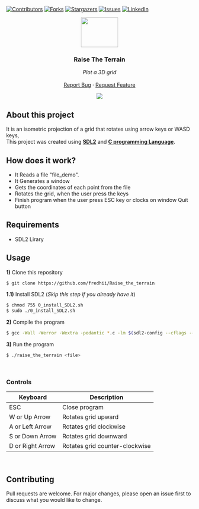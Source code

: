 [![Contributors][contributors-shield]][contributors-url]
[![Forks][forks-shield]][forks-url]
[![Stargazers][stars-shield]][stars-url]
[![Issues][issues-shield]][issues-url]
[![LinkedIn][linkedin-shield]][linkedin-url]


<p align="center">
  <img src="https://i.imgur.com/hnwTrBB.png" width="100" height="80">
  <h3 align="center">Raise The Terrain</h3>

  <p align="center">
        <em>Plot a 3D grid</em>
    <br /><br />
    <a href="https://github.com/fredhii/Python_Projects/issues">Report Bug</a>
    ·
    <a href="https://github.com/fredhii/Python_Projects/issues">Request Feature</a>
  </p>
</p>

<p align="center">
   <img src="https://github.com/fredhii/Raise_the_terrain/blob/master/readme_image.gif">
</p>


## About this project
It is an isometric projection of a grid that rotates using arrow keys or WASD keys,  
This project was created using [**SDL2**](https://en.wikipedia.org/wiki/Simple_DirectMedia_Layer) and [**C programming Language**](https://en.wikipedia.org/wiki/C_(programming_language)).

## How does it work?
- It Reads a file "file_demo".
- It Generates a window
- Gets the coordinates of each point from the file
- Rotates the grid, when the user press the keys
- Finish program when the user press ESC key or clocks on window Quit button

## Requirements
- SDL2 Lirary

## Usage
**1)**  Clone this repository
```sh
$ git clone https://github.com/fredhii/Raise_the_terrain
```
**1.1)**  Install SDL2 (*Skip this step if you already have it*)
```sh
$ chmod 755 0_install_SDL2.sh
$ sudo ./0_install_SDL2.sh
```
**2)** Compile the program
```sh
$ gcc -Wall -Werror -Wextra -pedantic *.c -lm $(sdl2-config --cflags --libs) -o raise_the_terrain
```
**3)** Run the program
```sh
$ ./raise_the_terrain <file>
```

</br>

### Controls
| Keyboard	| Description |
| --------------------- | ----------- |
| ESC | Close program |
| W or Up Arrow | Rotates grid upward |
| A or Left Arrow | Rotates grid clockwise |
| S or Down Arrow| Rotates grid downward |
| D or Right Arrow| Rotates grid counter-clockwise |

</br>

## Contributing
Pull requests are welcome. For major changes, please open an issue first to discuss what you would like to change.



[contributors-shield]: https://img.shields.io/github/contributors/fredhii/Raise_the_terrain?style=flat-square
[contributors-url]: https://github.com/fredhii/Raise_the_terrain/graphs/contributors
[forks-shield]: https://img.shields.io/github/forks/fredhii/Raise_the_terrain.svg?style=flat-square
[forks-url]: https://github.com/fredhii/Raise_the_terrain/network/members
[stars-shield]: https://img.shields.io/github/stars/fredhii/Raise_the_terrain.svg?style=flat-square
[stars-url]: https://github.com/fredhii/Raise_the_terrain/stargazers
[issues-shield]: https://img.shields.io/github/issues/fredhii/Raise_the_terrain?style=flat-square
[issues-url]: https://github.com/fredhii/Raise_the_terrain/issues
[linkedin-shield]: https://img.shields.io/badge/-LinkedIn-black.svg?style=flat-square&logo=linkedin&colorB=555
[linkedin-url]: https://linkedin.com/in/fredhii
